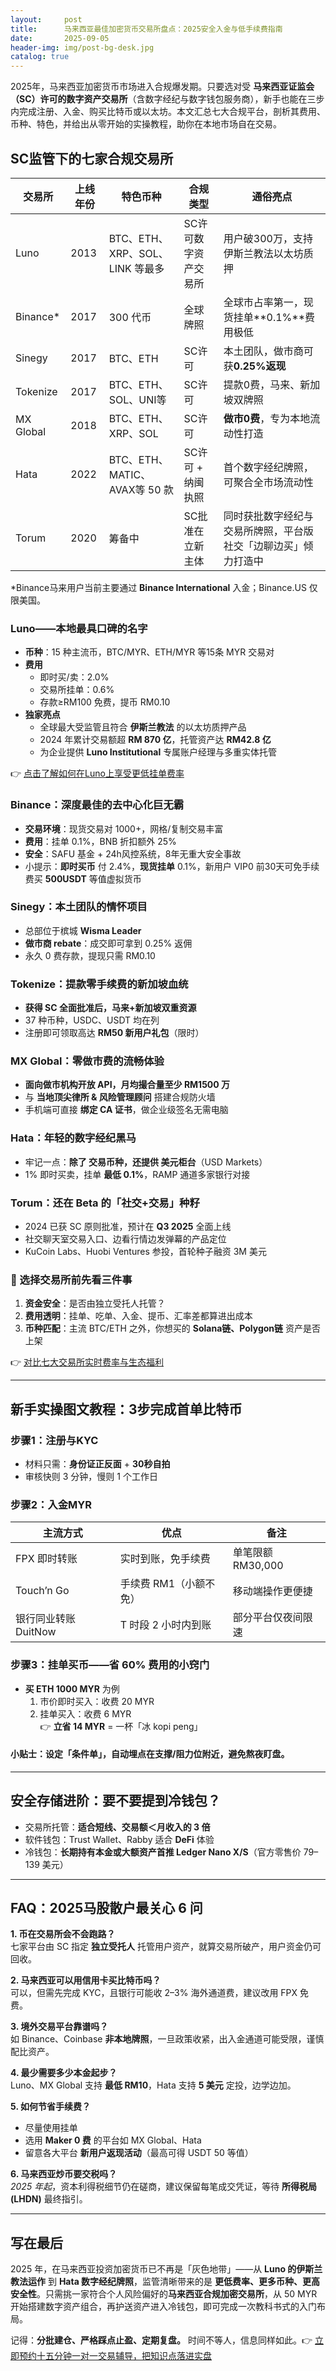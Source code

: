 ```yaml
---
layout:     post
title:      马来西亚最佳加密货币交易所盘点：2025安全入金与低手续费指南
date:       2025-09-05
header-img: img/post-bg-desk.jpg
catalog: true
---
```


2025年，马来西亚加密货币市场进入合规爆发期。只要选对受 **马来西亚证监会（SC）许可的数字资产交易所**（含数字经纪与数字钱包服务商），新手也能在三步内完成注册、入金、购买比特币或以太坊。本文汇总七大合规平台，剖析其费用、币种、特色，并给出从零开始的实操教程，助你在本地市场自在交易。

## SC监管下的七家合规交易所

| 交易所            | 上线年份 | 特色币种                 | 合规类型     | 通俗亮点                                 |
|------------------|--------|----------------------|------------|----------------------------------------|
| Luno             | 2013   | BTC、ETH、XRP、SOL、LINK 等最多 | SC许可数字资产交易所 | 用户破300万，支持伊斯兰教法以太坊质押              |
| Binance*         | 2017   | 300 代币              | 全球牌照     | 全球市占率第一，现货挂单**0.1%**费用极低           |
| Sinegy           | 2017   | BTC、ETH               | SC许可       | 本土团队，做市商可获**0.25%返现**                  |
| Tokenize        | 2017   | BTC、ETH、SOL、UNI等   | SC许可       | 提款0费，马来、新加坡双牌照                        |
| MX Global        | 2018   | BTC、ETH、XRP、SOL      | SC许可       | **做市0费**，专为本地流动性打造                    |
| Hata             | 2022   | BTC、ETH、MATIC、AVAX等 50 款 | SC许可 + 纳闽执照  | 首个数字经纪牌照，可聚合全市场流动性                |
| Torum            | 2020   | 筹备中                  | SC批准在立新主体 | 同时获批数字经纪与交易所牌照，平台版社交「边聊边买」倾力打造中 |

\*Binance马来用户当前主要通过 **Binance International** 入金；Binance.US 仅限美国。

### Luno——本地最具口碑的名字

- **币种**：15 种主流币，BTC/MYR、ETH/MYR 等15条 MYR 交易对  
- **费用**  
  - 即时买/卖：2.0%  
  - 交易所挂单：0.6%  
  - 存款≥RM100 免费，提币 RM0.10  
- **独家亮点**  
  - 全球最大受监管且符合 **伊斯兰教法** 的以太坊质押产品  
  - 2024 年累计交易额超 **RM 870 亿**，托管资产达 **RM42.8 亿**  
  - 为企业提供 **Luno Institutional** 专属账户经理与多重实体托管

👉 [点击了解如何在Luno上享受更低挂单费率](https://okxdog.com/)

### Binance：深度最佳的去中心化巨无霸

- **交易环境**：现货交易对 1000+，网格/复制交易丰富  
- **费用**：挂单 0.1%，BNB 折扣额外 25%  
- **安全**：SAFU 基金 + 24h风控系统，8年无重大安全事故  
- 小提示：**即时买币** 付 2.4%，**现货挂单** 0.1%，新用户 VIP0 前30天可免手续费买 **500USDT** 等值虚拟货币

### Sinegy：本土团队的情怀项目

- 总部位于槟城 **Wisma Leader**  
- **做市商 rebate**：成交即可拿到 0.25% 返佣  
- 永久 0 费存款，提现只需 RM0.10

### Tokenize：提款零手续费的新加坡血统

- **获得 SC 全面批准后，马来+新加坡双重资源**  
- 37 种币种，USDC、USDT 均在列  
- 注册即可领取高达 **RM50 新用户礼包**（限时）

### MX Global：零做市费的流畅体验

- **面向做市机构开放 API，月均撮合量至少 RM1500 万**  
- 与 **当地顶尖律所 & 风险管理顾问** 搭建合规防火墙  
- 手机端可直接 **绑定 CA 证书**，做企业级签名无需电脑

### Hata：年轻的数字经纪黑马

- 牢记一点：**除了 交易币种，还提供 美元柜台**（USD  Markets）  
- 1% 即时买卖，挂单 **最低 0.1%**，RAMP 通道多家银行对接

### Torum：还在 Beta 的「社交+交易」种籽

- 2024 已获 SC 原则批准，预计在 **Q3 2025** 全面上线  
- 社交聊天室交易入口、边看行情边发弹幕的产品定位  
- KuCoin Labs、Huobi Ventures 参投，首轮种子融资 3M 美元  

### 📌 选择交易所前先看三件事

1. **资金安全**：是否由独立受托人托管？  
2. **费用透明**：挂单、吃单、入金、提币、汇率差都算进出成本  
3. **币种匹配**：主流 BTC/ETH 之外，你想买的 **Solana链、Polygon链** 资产是否上架

👉 [对比七大交易所实时费率与生态福利](https://okxdog.com/)

---

## 新手实操图文教程：3步完成首单比特币

### 步骤1：注册与KYC

- 材料只需：**身份证正反面** + **30秒自拍**  
- 审核快则 3 分钟，慢则 1 个工作日

### 步骤2：入金MYR

| 主流方式       | 优点               | 备注               |
|---------------|------------------|------------------|
| FPX 即时转账    | 实时到账，免手续费      | 单笔限额 RM30,000 |
| Touch’n Go      | 手续费 RM1（小额不免） | 移动端操作更便捷      |
| 银行同业转账 DuitNow | T 时段 2 小时内到账      | 部分平台仅夜间限速    |

### 步骤3：挂单买币——省 60% 费用的小窍门

- **买 ETH 1000 MYR** 为例  
  1. 市价即时买入：收费 20 MYR  
  2. 挂单买入：收费 6 MYR  
  👉 **立省 14 MYR** = 一杯「冰 kopi peng」

#### 小贴士：设定「条件单」，自动埋点在支撑/阻力位附近，避免熬夜盯盘。

---

## 安全存储进阶：要不要提到冷钱包？

- 交易所托管：**适合短线、交易额＜月收入的 3 倍**  
- 软件钱包：Trust Wallet、Rabby 适合 **DeFi** 体验  
- 冷钱包：**长期持有本金或大额资产首推 Ledger Nano X/S**（官方零售价 79–139 美元）

---

## FAQ：2025马股散户最关心 6 问

**1. 币在交易所会不会跑路？**  
七家平台由 SC 指定 **独立受托人** 托管用户资产，就算交易所破产，用户资金仍可回收。

**2. 马来西亚可以用信用卡买比特币吗？**  
可以，但需先完成 KYC，且银行可能收 2–3% 海外通道费，建议改用 FPX 免费。

**3. 境外交易平台靠谱吗？**  
如 Binance、Coinbase **非本地牌照**，一旦政策收紧，出入金通道可能受限，谨慎配比资产。

**4. 最少需要多少本金起步？**  
Luno、MX Global 支持 **最低 RM10**，Hata 支持 **5 美元** 定投，边学边加。

**5. 如何节省手续费？**  
- 尽量使用挂单  
- 选用 **Maker 0 费** 的平台如 MX Global、Hata  
- 留意各大平台 **新用户返现活动**（最高可得 USDT 50 等值）

**6. 马来西亚炒币要交税吗？**  
*2025 年起*，资本利得税细节仍在磋商，建议保留每笔成交凭证，等待 **所得税局 (LHDN)** 最终指引。

---

## 写在最后

2025 年，在马来西亚投资加密货币已不再是「灰色地带」——从 **Luno 的伊斯兰教法运作** 到 **Hata 数字经纪牌照**，监管清晰带来的是 **更低费率、更多币种、更高安全性**。只需挑一家符合个人风险偏好的**马来西亚合规加密交易所**，从 50 MYR 开始搭建数字资产组合，再护送资产进入冷钱包，即可完成一次教科书式的入门布局。

记得：**分批建仓、严格踩点止盈、定期复盘。** 时间不等人，信息同样如此。👉 [立即预约十五分钟一对一交易辅导，把知识点落进实盘](https://okxdog.com/)